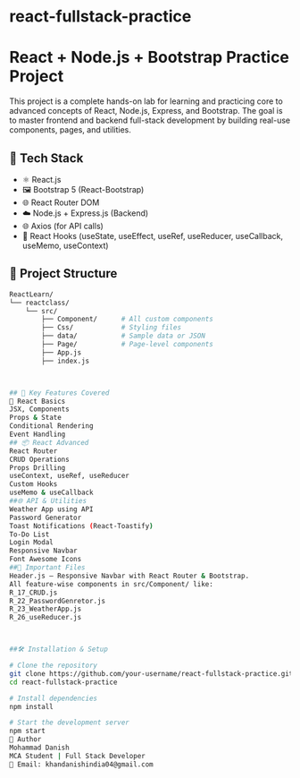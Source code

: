 # react-fullstack-practice

# React + Node.js + Bootstrap Practice Project

This project is a complete hands-on lab for learning and practicing core to advanced concepts of React, Node.js, Express, and Bootstrap. The goal is to master frontend and backend full-stack development by building real-use components, pages, and utilities.

## 🔧 Tech Stack

- ⚛️ React.js
- 🖼️ Bootstrap 5 (React-Bootstrap)
- 🌐 React Router DOM
- ☁️ Node.js + Express.js (Backend)
- 🌐 Axios (for API calls)
- 🔐 React Hooks (useState, useEffect, useRef, useReducer, useCallback, useMemo, useContext)

## 🧩 Project Structure

```bash
ReactLearn/
└── reactclass/
    └── src/
        ├── Component/      # All custom components
        ├── Css/            # Styling files
        ├── data/           # Sample data or JSON
        ├── Page/           # Page-level components
        ├── App.js
        ├── index.js



## 📄 Key Features Covered
🔷 React Basics
JSX, Components
Props & State
Conditional Rendering
Event Handling
## 📦 React Advanced
React Router
CRUD Operations
Props Drilling
useContext, useRef, useReducer
Custom Hooks
useMemo & useCallback
##🌐 API & Utilities
Weather App using API
Password Generator
Toast Notifications (React-Toastify)
To-Do List
Login Modal
Responsive Navbar
Font Awesome Icons
##📁 Important Files
Header.js – Responsive Navbar with React Router & Bootstrap.
All feature-wise components in src/Component/ like:
R_17_CRUD.js
R_22_PasswordGenretor.js
R_23_WeatherApp.js
R_26_useReducer.js



##🛠️ Installation & Setup

# Clone the repository
git clone https://github.com/your-username/react-fullstack-practice.git
cd react-fullstack-practice

# Install dependencies
npm install

# Start the development server
npm start
🙌 Author
Mohammad Danish
MCA Student | Full Stack Developer
📧 Email: khandanishindia04@gmail.com
